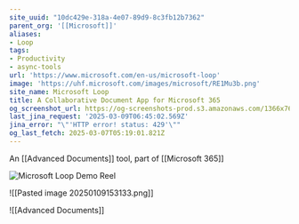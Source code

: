 ```yaml
---
site_uuid: "10dc429e-318a-4e07-89d9-8c3fb12b7362"
parent_org: '[[Microsoft]]'
aliases:
- Loop
tags:
- Productivity
- async-tools
url: 'https://www.microsoft.com/en-us/microsoft-loop'
image: 'https://uhf.microsoft.com/images/microsoft/RE1Mu3b.png'
site_name: Microsoft Loop
title: A Collaborative Document App for Microsoft 365
og_screenshot_url: https://og-screenshots-prod.s3.amazonaws.com/1366x768/80/false/e9d5855054048f1e4724f07e587368948a9ea7e4305876427ff65a5747ce2975.jpeg
last_jina_request: '2025-03-09T06:45:02.569Z'
jina_error: "\"'HTTP error! status: 429'\""
og_last_fetch: 2025-03-07T05:19:01.821Z
---
```


An [[Advanced Documents]] tool, part of [[Microsoft 365]]

![Microsoft Loop Demo Reel](https://s7d2.scene7.com/is/content/microsoftcorp/00%20SlashmenuHd_video_en-us-0x720-3266k)

![[Pasted image 20250109153133.png]]

![[Advanced Documents]]
